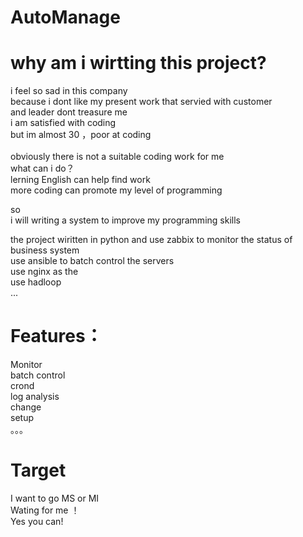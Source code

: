# AutoManage

# why am i wirtting this project? 
i feel so sad in this company<br>
because i dont like my present work that servied with customer<br>
and leader dont treasure me<br>
i am satisfied with coding<br>
but im almost 30 ，poor at coding<br>  
obviously there is not  a suitable coding work for me<br>
what can i do？<br>
lerning English can help find work<br>
more coding  can promote my level of programming<br>

so<br>
i will writing a  system to improve my programming skills<br>

the project wiritten in python and use zabbix to monitor the status of  business system<br>
use ansible to batch control the servers<br>
use nginx as the <br>
use hadloop<br>
...<br>

# Features：
Monitor<br>
batch control<br>
crond<br>
log analysis<br>
change<br>
setup<br>
。。。<br>



# Target
I want to go MS or MI<br>
Wating for me ！<br>
Yes you can!









